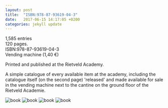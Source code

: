 ```yaml
---
layout: post
title:  "ISBN:978-87-93619-04-3"
date:   2017-06-15 14:17:05 +0200
categories: jekyll update
---
```

1,585 entries  
120 pages.  
ISBN:978-87-93619-04-3  
Vending machine (1,40 €)

Printed and published at the Rietveld Academy.

A simple catalogue of every available item at the academy, including the catalogue itself (on the second page) 'released' and made available for sale in the vending machine next to the cantine on the ground floor of the Rietveld Academie.


<img src="{{ site.url }}/assets/book.jpg" class="w-100" alt="book">
<img src="{{ site.url }}/assets/book3.PNG" class="w-100" alt="book">
<img src="{{ site.url }}/assets/book4.JPG" class="w-100" alt="book">
<img src="{{ site.url }}/assets/book5.PNG" class="w-100" alt="book">